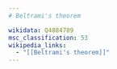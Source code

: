 ```yaml
---
# Beltrami's theorem

wikidata: Q4884789
msc_classification: 53
wikipedia_links:
  - "[[Beltrami's theorem]]"
---
```

